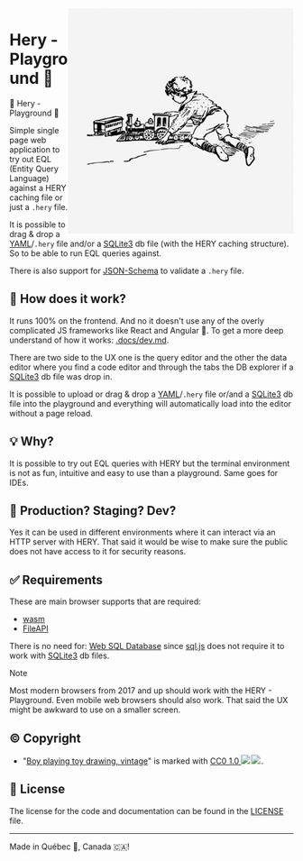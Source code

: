 <img src=".assets/playground.jpg" alt="Electronics photo" style="width: 400px;" align="right">

# Hery - Playground 🛝
🛝 Hery - Playground 🛝

Simple single page web application to try out EQL (Entity Query Language) against a HERY caching file or just a `.hery` 
file.

It is possible to drag & drop a [YAML](https://yaml.org/)/`.hery` file and/or a [SQLite3](https://www.sqlite.org/) db file (with the HERY caching structure).
So to be able to run EQL queries against.

There is also support for [JSON-Schema](https://json-schema.org/) to validate a `.hery` file.

## 🤔 How does it work?
It runs 100% on the frontend. And no it doesn't use any of the overly complicated JS frameworks like React and Angular 🤮.
To get a more deep understand of how it works: [.docs/dev.md](.docs/dev.md).

There are two side to the UX one is the query editor and the other the data editor where you find a code editor and 
through the tabs the DB explorer if a [SQLite3](https://www.sqlite.org/) db file was drop in.

It is possible to upload or drag & drop a [YAML](https://yaml.org/)/`.hery` file or/and a [SQLite3](https://www.sqlite.org/) db file into the playground
and everything will automatically load into the editor without a page reload.

## 💡 Why?
It is possible to try out EQL queries with HERY but the terminal environment is not as fun, intuitive and easy to use than
a playground. Same goes for IDEs.

## 🌳 Production? Staging? Dev?
Yes it can be used in different environments where it can interact via an HTTP server with HERY. That said it would
be wise to make sure the public does not have access to it for security reasons.

## ✅ Requirements
These are main browser supports that are required: 
- [wasm](https://caniuse.com/wasm)
- [FileAPI](https://caniuse.com/fileapi)

There is no need for: [Web SQL Database](https://caniuse.com/sql-storage) since [sql.js](https://github.com/sql-js/sql.js/)
does not require it to work with [SQLite3](https://www.sqlite.org/) db files.

> [!NOTE]
> Most modern browsers from 2017 and up should work with the HERY - Playground. Even mobile web browsers should also work.
> That said the UX might be awkward to use on a smaller screen. 

## ©️ Copyright
- "<a rel="noopener noreferrer" href="https://www.rawpixel.com/image/6512120/image-vintage-public-domain-kid">Boy playing toy drawing, vintage</a>" is marked with <a rel="noopener noreferrer" href="https://creativecommons.org/publicdomain/zero/1.0/?ref=openverse">CC0 1.0 <img src="https://mirrors.creativecommons.org/presskit/icons/cc.svg" style="height: 1em; margin-right: 0.125em; display: inline;" /><img src="https://mirrors.creativecommons.org/presskit/icons/zero.svg" style="height: 1em; margin-right: 0.125em; display: inline;" /></a>.

## :scroll: License

The license for the code and documentation can be found in the [LICENSE](./LICENSE) file.

---

Made in Québec 🏴󠁣󠁡󠁱󠁣󠁿, Canada 🇨🇦!